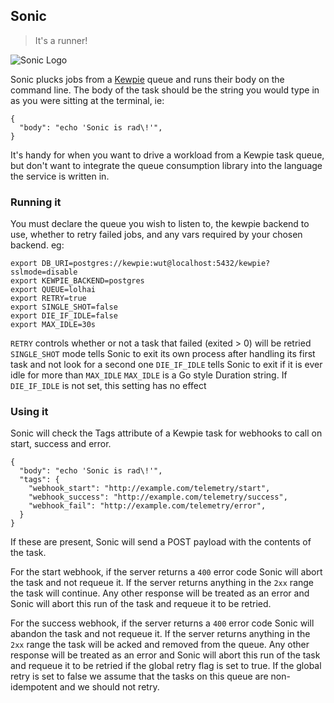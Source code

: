 ## Sonic

> It's a runner!

![Sonic Logo](https://notbad.software/img/sonic_logo.gif "Animated gif of Sonic the Hedgehog running")

Sonic plucks jobs from a [Kewpie](https://github.com/davidbanham/kewpie_go) queue and runs their body on the command line. The body of the task should be the string you would type in as you were sitting at the terminal, ie:

```
{
  "body": "echo 'Sonic is rad\!'",
}
```

It's handy for when you want to drive a workload from a Kewpie task queue, but don't want to integrate the queue consumption library into the language the service is written in.

### Running it

You must declare the queue you wish to listen to, the kewpie backend to use, whether to retry failed jobs, and any vars required by your chosen backend. eg:

```
export DB_URI=postgres://kewpie:wut@localhost:5432/kewpie?sslmode=disable
export KEWPIE_BACKEND=postgres
export QUEUE=lolhai
export RETRY=true
export SINGLE_SHOT=false
export DIE_IF_IDLE=false
export MAX_IDLE=30s
```

`RETRY` controls whether or not a task that failed (exited > 0) will be retried
`SINGLE_SHOT` mode tells Sonic to exit its own process after handling its first task and not look for a second one
`DIE_IF_IDLE` tells Sonic to exit if it is ever idle for more than `MAX_IDLE`
`MAX_IDLE` is a Go style Duration string. If `DIE_IF_IDLE` is not set, this setting has no effect

### Using it

Sonic will check the Tags attribute of a Kewpie task for webhooks to call on start, success and error.

```
{
  "body": "echo 'Sonic is rad\!'",
  "tags": {
    "webhook_start": "http://example.com/telemetry/start",
    "webhook_success": "http://example.com/telemetry/success",
    "webhook_fail": "http://example.com/telemetry/error",
  }
}
```

If these are present, Sonic will send a POST payload with the contents of the task.

For the start webhook, if the server returns a `400` error code Sonic will abort the task and not requeue it. If the server returns anything in the `2xx` range the task will continue. Any other response will be treated as an error and Sonic will abort this run of the task and requeue it to be retried.

For the success webhook, if the server returns a `400` error code Sonic will abandon the task and not requeue it. If the server returns anything in the `2xx` range the task will be acked and removed from the queue. Any other response will be treated as an error and Sonic will abort this run of the task and requeue it to be retried if the global retry flag is set to true. If the global retry is set to false we assume that the tasks on this queue are non-idempotent and we should not retry.
